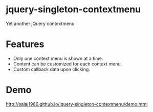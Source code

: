 jquery-singleton-contextmenu
============================

Yet another jQuery contextmenu.

Features
========

* Only one context menu is shown at a time.
* Content can be customized for each context menu.
* Custom callback data upon clicking.

Demo
====
http://salaj1986.github.io/jquery-singleton-contextmenu/demo.html

